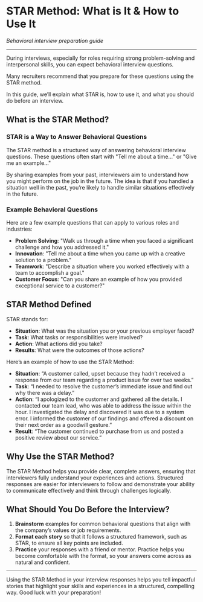# STAR Method: What is It & How to Use It
*Behavioral interview preparation guide*

---

During interviews, especially for roles requiring strong problem-solving and interpersonal skills, you can expect behavioral interview questions. 

Many recruiters recommend that you prepare for these questions using the STAR method.

In this guide, we’ll explain what STAR is, how to use it, and what you should do before an interview.

## What is the STAR Method?

### STAR is a Way to Answer Behavioral Questions
The STAR method is a structured way of answering behavioral interview questions. These questions often start with "Tell me about a time..." or "Give me an example..."

By sharing examples from your past, interviewers aim to understand how you might perform on the job in the future. The idea is that if you handled a situation well in the past, you’re likely to handle similar situations effectively in the future.

### Example Behavioral Questions
Here are a few example questions that can apply to various roles and industries:

- **Problem Solving**: "Walk us through a time when you faced a significant challenge and how you addressed it."
- **Innovation**: "Tell me about a time when you came up with a creative solution to a problem."
- **Teamwork**: "Describe a situation where you worked effectively with a team to accomplish a goal."
- **Customer Focus**: "Can you share an example of how you provided exceptional service to a customer?"

## STAR Method Defined

STAR stands for:

- **Situation**: What was the situation you or your previous employer faced?
- **Task**: What tasks or responsibilities were involved?
- **Action**: What actions did you take?
- **Results**: What were the outcomes of those actions?

Here’s an example of how to use the STAR Method:

- **Situation**: “A customer called, upset because they hadn’t received a response from our team regarding a product issue for over two weeks.”
- **Task**: “I needed to resolve the customer’s immediate issue and find out why there was a delay.”
- **Action**: “I apologized to the customer and gathered all the details. I contacted our team lead, who was able to address the issue within the hour. I investigated the delay and discovered it was due to a system error. I informed the customer of our findings and offered a discount on their next order as a goodwill gesture.”
- **Result**: “The customer continued to purchase from us and posted a positive review about our service.”

## Why Use the STAR Method?

The STAR Method helps you provide clear, complete answers, ensuring that interviewers fully understand your experiences and actions. Structured responses are easier for interviewers to follow and demonstrate your ability to communicate effectively and think through challenges logically.

## What Should You Do Before the Interview?

1. **Brainstorm** examples for common behavioral questions that align with the company’s values or job requirements.
2. **Format each story** so that it follows a structured framework, such as STAR, to ensure all key points are included.
3. **Practice** your responses with a friend or mentor. Practice helps you become comfortable with the format, so your answers come across as natural and confident.

---

Using the STAR Method in your interview responses helps you tell impactful stories that highlight your skills and experiences in a structured, compelling way. Good luck with your preparation!

